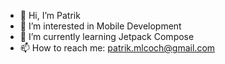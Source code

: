 - 👋 Hi, I’m Patrik
- 👀 I’m interested in Mobile Development
- 🌱 I’m currently learning Jetpack Compose
- 📫 How to reach me: patrik.mlcoch@gmail.com
